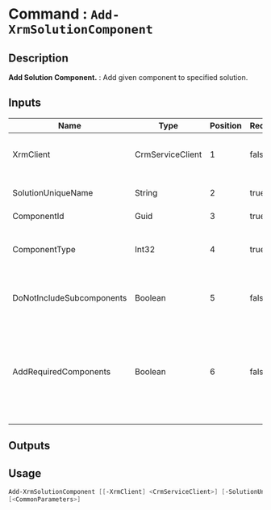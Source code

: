 ﻿# Command : `Add-XrmSolutionComponent` 

## Description

**Add Solution Component.** : Add given component to specified solution.

## Inputs

Name|Type|Position|Required|Default|Description
----|----|--------|--------|-------|-----------
XrmClient|CrmServiceClient|1|false|$Global:XrmClient|Xrm connector initialized to target instance. Use latest one by default. (CrmServiceClient)
SolutionUniqueName|String|2|true||Unmanaged solution unique name where to add component.
ComponentId|Guid|3|true||Component unique identifier.
ComponentType|Int32|4|true|0|Component type number (see Get-XrmSolutionComponentName to get name from type number).
DoNotIncludeSubcomponents|Boolean|5|false|True|Indicates whether the subcomponents should be included. (Default : true = no subcomponents)
AddRequiredComponents|Boolean|6|false|False|Gets or sets a value that indicates whether other solution components that are required by the solution component that you are adding should also be added to the unmanaged solution. Required. (Default : false = do not add required components)

## Outputs

## Usage

```Powershell 
Add-XrmSolutionComponent [[-XrmClient] <CrmServiceClient>] [-SolutionUniqueName] <String> [-ComponentId] <Guid> [-ComponentType] <Int32> [[-DoNotIncludeSubcomponents] <Boolean>] [[-AddRequiredComponents] <Boolean>] 
[<CommonParameters>]
``` 


